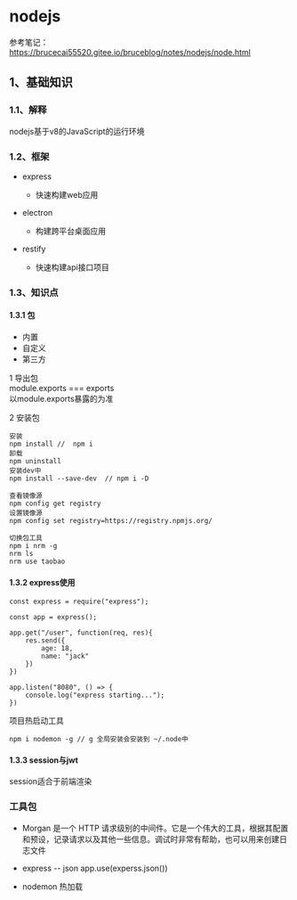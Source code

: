 # nodejs  


参考笔记：
https://brucecai55520.gitee.io/bruceblog/notes/nodejs/node.html

## 1、基础知识

### 1.1、解释
nodejs基于v8的JavaScript的运行环境

### 1.2、框架
+ express
    - 快速构建web应用

+ electron 
    - 构建跨平台桌面应用

+ restify
    - 快速构建api接口项目

### 1.3、知识点
#### 1.3.1 包
+ 内置
+ 自定义
+ 第三方

1 导出包  
module.exports  === exports  
以module.exports暴露的为准  

2 安装包
```text
安装
npm install //  npm i
卸载
npm uninstall
安装dev中
npm install --save-dev  // npm i -D

查看镜像源
npm config get registry
设置镜像源
npm config set registry=https://registry.npmjs.org/

切换包工具
npm i nrm -g
nrm ls
nrm use taobao
```

#### 1.3.2 express使用
```text
const express = require("express");

const app = express();

app.get("/user", function(req, res){
    res.send({
        age: 18,
        name: "jack"
    })
})

app.listen("8080", () => {
    console.log("express starting...");
})
```

项目热启动工具  
```shell
npm i nodemon -g // g 全局安装会安装到 ~/.node中
```

#### 1.3.3 session与jwt
session适合于前端渲染


### 工具包
+ Morgan 是一个 HTTP 请求级别的中间件。它是一个伟大的工具，根据其配置和预设，记录请求以及其他一些信息。调试时非常有帮助，也可以用来创建日志文件

+ express -- json app.use(experss.json())

+ nodemon 热加载
